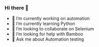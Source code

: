 ### Hi there 👋

- 🔭 I’m currently working on automation
- 🌱 I’m currently learning Python
- 👯 I’m looking to collaborate on Selenium
- 🤔 I’m looking for help with Bamboo
- 💬 Ask me about Automation testing


<!--
**Roshan Kore** is a ✨ _special_ ✨ repository because its `README.md` (this file) appears on your GitHub profile.

Here are some ideas to get you started:

- 🔭 I’m currently working on automation
- 🌱 I’m currently learning Python
- 👯 I’m looking to collaborate on Selenium
- 🤔 I’m looking for help with Bamboo
- 💬 Ask me about Automation testing
- 📫 How to reach me: ...
- 😄 Pronouns: ...
- ⚡ Fun fact: ...
-->
